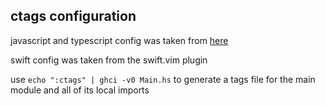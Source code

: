 ## ctags configuration

javascript and typescript config was taken from [here](https://medium.com/adorableio/modern-javascript-ctags-configuration-199884dbcc1)

swift config was taken from the swift.vim plugin

use `echo ":ctags" | ghci -v0 Main.hs` to generate a tags file for the main module and all of its local imports
